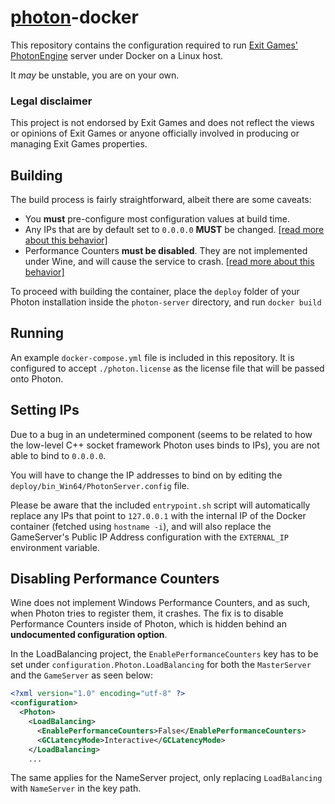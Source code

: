 # [photon](https://photonengine.com)-docker

This repository contains the configuration required to run [Exit Games' PhotonEngine](https://photonengine.com) server under Docker on a Linux host.

It *may* be unstable, you are on your own.

### Legal disclaimer
This project is not endorsed by Exit Games and does not reflect the views or opinions of Exit Games or anyone officially involved in producing or managing Exit Games properties.

## Building
The build process is fairly straightforward, albeit there are some caveats:
 - You **must** pre-configure most configuration values at build time.
 - Any IPs that are by default set to `0.0.0.0` **MUST** be changed. [[read more about this behavior]](#setting-ips)
 - Performance Counters **must be disabled**. They are not implemented under Wine, and will cause the service to crash. [[read more about this behavior]](#disabling-performance-counters)

To proceed with building the container, place the `deploy` folder of your Photon installation inside the `photon-server` directory, and run `docker build`

## Running
An example `docker-compose.yml` file is included in this repository. It is configured to accept `./photon.license` as the license file that will be passed onto Photon.

## Setting IPs
Due to a bug in an undetermined component (seems to be related to how the low-level C++ socket framework Photon uses binds to IPs), you are not able to bind to `0.0.0.0`. 

You will have to change the IP addresses to bind on by editing the `deploy/bin_Win64/PhotonServer.config` file.

Please be aware that the included `entrypoint.sh` script will automatically replace any IPs that point to `127.0.0.1` with the internal IP of the Docker container (fetched using `hostname -i`), and will also replace the GameServer's Public IP Address configuration with the `EXTERNAL_IP` environment variable.

## Disabling Performance Counters

Wine does not implement Windows Performance Counters, and as such, when Photon tries to register them, it crashes. The fix is to disable Performance Counters inside of Photon, which is hidden behind an **undocumented configuration option**.

In the LoadBalancing project, the `EnablePerformanceCounters` key has to be set under `configuration.Photon.LoadBalancing` for both the `MasterServer` and the `GameServer` as seen below:
```xml
<?xml version="1.0" encoding="utf-8" ?>
<configuration>
  <Photon>
    <LoadBalancing>
      <EnablePerformanceCounters>False</EnablePerformanceCounters>
      <GCLatencyMode>Interactive</GCLatencyMode>
    </LoadBalancing>
    ...
```

The same applies for the NameServer project, only replacing `LoadBalancing` with `NameServer` in the key path.